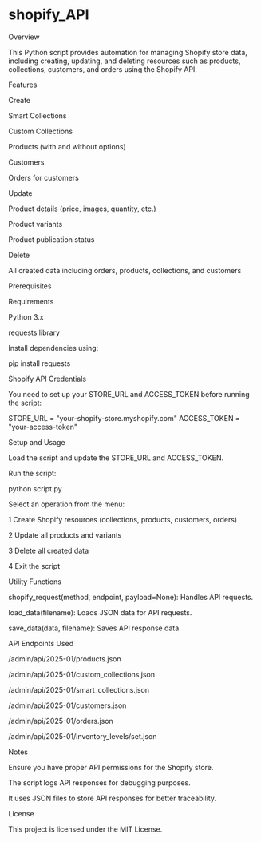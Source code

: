 # shopify_API

Overview

This Python script provides automation for managing Shopify store data, including creating, updating, and deleting resources such as products, collections, customers, and orders using the Shopify API.

Features

Create

Smart Collections

Custom Collections

Products (with and without options)

Customers

Orders for customers

Update

Product details (price, images, quantity, etc.)

Product variants

Product publication status

Delete

All created data including orders, products, collections, and customers

Prerequisites

Requirements

Python 3.x

requests library

Install dependencies using:

pip install requests

Shopify API Credentials

You need to set up your STORE_URL and ACCESS_TOKEN before running the script:

STORE_URL = "your-shopify-store.myshopify.com"
ACCESS_TOKEN = "your-access-token"

Setup and Usage

Load the script and update the STORE_URL and ACCESS_TOKEN.

Run the script:

python script.py

Select an operation from the menu:

1 Create Shopify resources (collections, products, customers, orders)

2 Update all products and variants

3 Delete all created data

4 Exit the script

Utility Functions

shopify_request(method, endpoint, payload=None): Handles API requests.

load_data(filename): Loads JSON data for API requests.

save_data(data, filename): Saves API response data.

API Endpoints Used

/admin/api/2025-01/products.json

/admin/api/2025-01/custom_collections.json

/admin/api/2025-01/smart_collections.json

/admin/api/2025-01/customers.json

/admin/api/2025-01/orders.json

/admin/api/2025-01/inventory_levels/set.json

Notes

Ensure you have proper API permissions for the Shopify store.

The script logs API responses for debugging purposes.

It uses JSON files to store API responses for better traceability.

License

This project is licensed under the MIT License.

